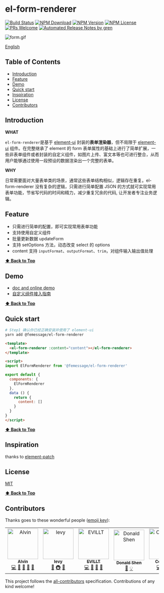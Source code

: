 # el-form-renderer

[![Build Status](https://travis-ci.com/FEMessage/el-form-renderer.svg?branch=master)](https://travis-ci.com/FEMessage/el-form-renderer)
[![NPM Download](https://img.shields.io/npm/dm/@femessage/el-form-renderer.svg)](https://www.npmjs.com/package/@femessage/el-form-renderer)
[![NPM Version](https://img.shields.io/npm/v/@femessage/el-form-renderer.svg)](https://www.npmjs.com/package/@femessage/el-form-renderer)
[![NPM License](https://img.shields.io/npm/l/@femessage/el-form-renderer.svg)](https://github.com/FEMessage/el-form-renderer/blob/master/LICENSE)
[![PRs Welcome](https://img.shields.io/badge/PRs-welcome-brightgreen.svg)](https://github.com/FEMessage/el-form-renderer/pulls)
[![Automated Release Notes by gren](https://img.shields.io/badge/%F0%9F%A4%96-release%20notes-00B2EE.svg)](https://github-tools.github.io/github-release-notes/)

![form.gif](https://cdn.nlark.com/yuque/0/2019/gif/224563/1561710423541-8a461306-63c8-4af4-a519-6e61e90fb8c8.gif#align=left&display=inline&height=693&name=form.gif&originHeight=693&originWidth=640&size=2958639&status=done&width=640)

[English](./README-en.md)

## Table of Contents <!-- omit in toc -->

* [Introduction](#introduction)
* [Feature](#feature)
* [Demo](#demo)
* [Quick start](#quick-start)
* [Inspiration](#inspiration)
* [License](#license)
* [Contributors](#contributors)

## Introduction

**WHAT**

`el-form-renderer`是基于 [element-ui](https://github.com/ElemeFE/element) 封装的**表单渲染器**，但不局限于 [element-ui](https://github.com/ElemeFE/element) 组件。在完整继承了 element 的 form 表单属性的基础上进行了简单扩展，一些非表单组件或者封装的自定义组件，如图片上传、富文本等也可进行整合，从而用户能够通过使用一段预设的数据渲染出一个完整的表单。

**WHY**

日常需要面对大量表单类的场景，通常这些表单结构相似，逻辑存在重复。el-form-renderer 没有复杂的逻辑，只需进行简单配置 JSON 的方式就可实现常用表单功能，节省写代码的时间和精力，减少重复冗余的代码, 让开发者专注业务逻辑。

## Feature

* 只需进行简单的配置，即可实现常用表单功能
* 支持使用自定义组件
* 批量更新数据 updateForm
* 支持 setOptions 方法，动态改变 select 的 options
* content 支持 `inputFormat`、`outputFormat`、`trim`，对组件输入输出值处理

**[⬆ Back to Top](#table-of-contents)**

## Demo

* [doc and online demo](https://femessage.github.io/el-form-renderer/)
* [自定义组件接入指南](https://github.com/femessage/el-form-renderer/blob/master/docs/guide-custom-component.md)

**[⬆ Back to Top](#table-of-contents)**

## Quick start

```sh
# Step1 确认你已经正确安装并使用了 element-ui
yarn add @femessage/el-form-renderer
```

```html
<template>
  <el-form-renderer :content="content"></el-form-renderer>
</template>

<script>
import ElFormRenderer from '@femessage/el-form-renderer'

export default {
  components: {
    ElFormRenderer
  },
  data () {
    return {
      content: []
    }
  }
}
</script>
```

**[⬆ Back to Top](#table-of-contents)**

## Inspiration

thanks to [element-patch](https://github.com/leezng/element-patch)

## License

[MIT](./LICENSE)

**[⬆ Back to Top](#table-of-contents)**

## Contributors

Thanks goes to these wonderful people ([emoji key](https://allcontributors.org/docs/en/emoji-key)):

<!-- ALL-CONTRIBUTORS-LIST:START - Do not remove or modify this section -->

<!-- prettier-ignore -->
<table><tr><td align="center"><a href="https://github.com/Alvin-Liu"><img src="https://avatars0.githubusercontent.com/u/11909145?v=4" width="100px;" alt="Alvin"/><br /><sub><b>Alvin</b></sub></a><br /><a href="https://github.com/FEMessage/el-form-renderer/commits?author=Alvin-Liu" title="Code">💻</a> <a href="#review-Alvin-Liu" title="Reviewed Pull Requests">👀</a> <a href="https://github.com/FEMessage/el-form-renderer/issues?q=author%3AAlvin-Liu" title="Bug reports">🐛</a> <a href="#blog-Alvin-Liu" title="Blogposts">📝</a> <a href="#ideas-Alvin-Liu" title="Ideas, Planning, & Feedback">🤔</a></td><td align="center"><a href="http://levy.work"><img src="https://avatars3.githubusercontent.com/u/9384365?v=4" width="100px;" alt="levy"/><br /><sub><b>levy</b></sub></a><br /><a href="#review-levy9527" title="Reviewed Pull Requests">👀</a> <a href="#infra-levy9527" title="Infrastructure (Hosting, Build-Tools, etc)">🚇</a> <a href="#ideas-levy9527" title="Ideas, Planning, & Feedback">🤔</a></td><td align="center"><a href="https://evila.me"><img src="https://avatars3.githubusercontent.com/u/19513289?v=4" width="100px;" alt="EVILLT"/><br /><sub><b>EVILLT</b></sub></a><br /><a href="https://github.com/FEMessage/el-form-renderer/commits?author=evillt" title="Code">💻</a> <a href="https://github.com/FEMessage/el-form-renderer/issues?q=author%3Aevillt" title="Bug reports">🐛</a> <a href="#blog-evillt" title="Blogposts">📝</a> <a href="#ideas-evillt" title="Ideas, Planning, & Feedback">🤔</a></td><td align="center"><a href="https://donaldshen.github.io/portfolio"><img src="https://avatars3.githubusercontent.com/u/19591950?v=4" width="100px;" alt="Donald Shen"/><br /><sub><b>Donald Shen</b></sub></a><br /><a href="https://github.com/FEMessage/el-form-renderer/commits?author=donaldshen" title="Documentation">📖</a> <a href="#example-donaldshen" title="Examples">💡</a></td><td align="center"><a href="https://colmugx.github.io"><img src="https://avatars1.githubusercontent.com/u/21327913?v=4" width="100px;" alt="ColMugX"/><br /><sub><b>ColMugX</b></sub></a><br /><a href="https://github.com/FEMessage/el-form-renderer/commits?author=colmugx" title="Code">💻</a> <a href="https://github.com/FEMessage/el-form-renderer/commits?author=colmugx" title="Tests">⚠️</a> <a href="https://github.com/FEMessage/el-form-renderer/commits?author=colmugx" title="Documentation">📖</a></td></tr></table>

<!-- ALL-CONTRIBUTORS-LIST:END -->

This project follows the [all-contributors](https://github.com/all-contributors/all-contributors) specification. Contributions of any kind welcome!
